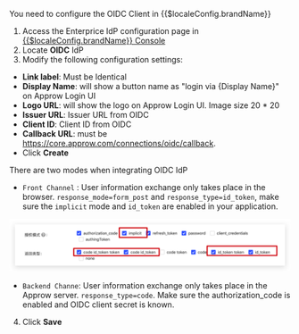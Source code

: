 <IntegrationDetailCard :title="`Configur OIDC Client in {{$localeConfig.brandName}}`">

You need to configure the OIDC Client in {{$localeConfig.brandName}}

1. Access the Enterprice IdP configuration page in [{{$localeConfig.brandName}} Console](https://console.approw.com)
2. Locate **OIDC** IdP
3. Modify the following configuration settings:
  - **Link label**: Must be Identical
  - **Display Name**: will show a button name as "login via {Display Name}" on Approw Login UI
  - **Logo URL**: will  show the logo on Approw Login UI. Image size 20 \* 20
  - **Issuer URL**: Issuer URL from OIDC
  - **Client ID**: Client ID from OIDC
  - **Callback URL**: must be https://core.approw.com/connections/oidc/callback.
  - Click **Create**

There are two modes when integrating  OIDC IdP

- `Front Channel` : User information exchange only takes place in the browser. `response_mode=form_post` and `response_type=id_token`, make sure the `implicit` mode and `id_token` are enabled in your application.

![](./images/oidc-3.png)

- `Backend Channe`: User information exchange only takes place in the Approw server. `response_type=code`. Make sure the authorization_code is enabled and OIDC client secret is known.


4. Click **Save**

</IntegrationDetailCard>
